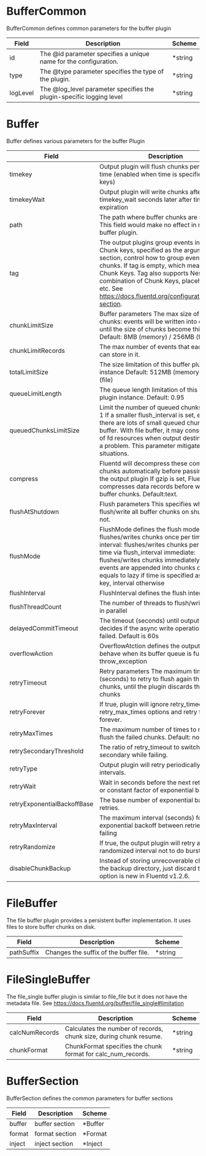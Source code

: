 # BufferCommon

BufferCommon defines common parameters for the buffer plugin


| Field | Description | Scheme |
| ----- | ----------- | ------ |
| id | The @id parameter specifies a unique name for the configuration. | *string |
| type | The @type parameter specifies the type of the plugin. | *string |
| logLevel | The @log_level parameter specifies the plugin-specific logging level | *string |
# Buffer

Buffer defines various parameters for the buffer Plugin


| Field | Description | Scheme |
| ----- | ----------- | ------ |
| timekey | Output plugin will flush chunks per specified time (enabled when time is specified in chunk keys) | *string |
| timekeyWait | Output plugin will write chunks after timekey_wait seconds later after timekey expiration | *string |
| path | The path where buffer chunks are stored. This field would make no effect in memory buffer plugin. | *string |
| tag | The output plugins group events into chunks. Chunk keys, specified as the argument of <buffer> section, control how to group events into chunks. If tag is empty, which means blank Chunk Keys. Tag also supports Nested Field, combination of Chunk Keys, placeholders, etc. See https://docs.fluentd.org/configuration/buffer-section. | string |
| chunkLimitSize | Buffer parameters The max size of each chunks: events will be written into chunks until the size of chunks become this size Default: 8MB (memory) / 256MB (file) | *string |
| chunkLimitRecords | The max number of events that each chunks can store in it. | *string |
| totalLimitSize | The size limitation of this buffer plugin instance Default: 512MB (memory) / 64GB (file) | *string |
| queueLimitLength | The queue length limitation of this buffer plugin instance. Default: 0.95 | *string |
| queuedChunksLimitSize | Limit the number of queued chunks. Default: 1 If a smaller flush_interval is set, e.g. 1s, there are lots of small queued chunks in the buffer. With file buffer, it may consume a lot of fd resources when output destination has a problem. This parameter mitigates such situations. | *int16 |
| compress | Fluentd will decompress these compressed chunks automatically before passing them to the output plugin If gzip is set, Fluentd compresses data records before writing to buffer chunks. Default:text. | *string |
| flushAtShutdown | Flush parameters This specifies whether to flush/write all buffer chunks on shutdown or not. | *bool |
| flushMode | FlushMode defines the flush mode: lazy: flushes/writes chunks once per timekey interval: flushes/writes chunks per specified time via flush_interval immediate: flushes/writes chunks immediately after events are appended into chunks default: equals to lazy if time is specified as chunk key, interval otherwise | *string |
| flushInterval | FlushInterval defines the flush interval | *string |
| flushThreadCount | The number of threads to flush/write chunks in parallel | *integer |
| delayedCommitTimeout | The timeout (seconds) until output plugin decides if the async write operation has failed. Default is 60s | *string |
| overflowAction | OverflowAtction defines the output plugin behave when its buffer queue is full. Default: throw_exception | *string |
| retryTimeout | Retry parameters The maximum time (seconds) to retry to flush again the failed chunks, until the plugin discards the buffer chunks | *string |
| retryForever | If true, plugin will ignore retry_timeout and retry_max_times options and retry flushing forever. | *bool |
| retryMaxTimes | The maximum number of times to retry to flush the failed chunks. Default: none | *int16 |
| retrySecondaryThreshold | The ratio of retry_timeout to switch to use the secondary while failing. | *string |
| retryType | Output plugin will retry periodically with fixed intervals. | *string |
| retryWait | Wait in seconds before the next retry to flush or constant factor of exponential backoff | *string |
| retryExponentialBackoffBase | The base number of exponential backoff for retries. | *string |
| retryMaxInterval | The maximum interval (seconds) for exponential backoff between retries while failing | *string |
| retryRandomize | If true, the output plugin will retry after randomized interval not to do burst retries | *bool |
| disableChunkBackup | Instead of storing unrecoverable chunks in the backup directory, just discard them. This option is new in Fluentd v1.2.6. | *bool |
# FileBuffer

The file buffer plugin provides a persistent buffer implementation. It uses files to store buffer chunks on disk.


| Field | Description | Scheme |
| ----- | ----------- | ------ |
| pathSuffix | Changes the suffix of the buffer file. | *string |
# FileSingleBuffer

The file_single buffer plugin is similar to file_file but it does not have the metadata file. See https://docs.fluentd.org/buffer/file_single#limitation


| Field | Description | Scheme |
| ----- | ----------- | ------ |
| calcNumRecords | Calculates the number of records, chunk size, during chunk resume. | *string |
| chunkFormat | ChunkFormat specifies the chunk format for calc_num_records. | *string |
# BufferSection

BufferSection defines the common parameters for buffer sections


| Field | Description | Scheme |
| ----- | ----------- | ------ |
| buffer | buffer section | *Buffer |
| format | format section | *Format |
| inject | inject section | *Inject |
